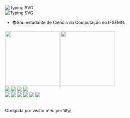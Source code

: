 <body>
  <div align="left">
    <img src="https://readme-typing-svg.herokuapp.com?font=Ubuntu&weight=100&duration=2000&pause=00&color=6B9EF2&multiline=true&repeat=false&random=false&width=300&height=60&lines=%F0%9F%91%A9%F0%9F%8F%BE%E2%80%8D%F0%9F%92%BBOl%C3%A1+meu+nome+%C3%A9+Stephanye.;%F0%9F%91%8B%F0%9F%8F%BESeja+bem-vindo!" alt="Typing SVG" />
    <br>
    <picture>
      <source  
        srcset="https://github-readme-stats.vercel.app/api?username=Stephanyecristine&show_icons=true&theme=dark&icon_color=6B9EF2&locale=pt-pt&show=prs_merged"
        media="(prefers-color-scheme: dark)"
      />
    </picture>  
    <img  src="https://readme-typing-svg.demolab.com?font=roboto&weight=1&size=35&duration=1&pause=1000000000&color=6B9EF2&multiline=true&repeat=false&random=false&width=200&height=40&lines=Sobre+mim" alt="Typing SVG" />
    <ul>
      <li>📚Sou estudante de Ciência da Computação no IFSEMG.</li>
    </ul>
    <a href="[github.com\StephanyeCunto](https://github.com/StephanyeCunto)">
        <img  height="180em" src="https://github-readme-stats.vercel.app/api?username=stephanyeCunto&show_icons=true&theme=tokyonight&include_all_commits=true&count_private=true"/>
       <img  height="180em" src="https://github-readme-stats.vercel.app/api/top-langs/?username=StephanyeCunto&layout=compact&langs_count=7&theme=tokyonight"/>
    </a>
  </div>
</body>
<footer>
  <div>
    <img src="https://img.shields.io/badge/-HTML5-E34F26?style=flat-square&logo=HTML5&logoColor=white"/>
    <img src="https://img.shields.io/badge/-CSS3-1572B6?style=flat-square&logo=CSS3&logoColor=white"/>
    <img src="https://img.shields.io/badge/-Bootstrap-563D7C?style=flat-square&logo=bootstrap&logoColor=white"/>
    <img src="https://img.shields.io/badge/-PostgreSQL-336791?style=flat-square&logo=postgresql&logoColor=white"/><br>
    <img src="https://img.shields.io/badge/-Git-F44D27?style=flat-square&logo=Git&logoColor=white"/>
    <img src="https://img.shields.io/badge/-Java-E34A86?style=flat-square&logo=Java&logoColor=white"/>
    <img src="https://img.shields.io/badge/-C++-00599C?style=flat-square&logo=C++&logoColor=white"/>
    <img src="https://img.shields.io/badge/php-%23777BB4.svg?style=flar-square&logo=php&logoColor=white"/>
    <img src="https://img.shields.io/badge/-R-276DC3?style=flat-square&logo=R&logoColor=white"/>
    <img src="https://img.shields.io/badge/-Delphi-F32232?style=flat-square&logo=Delphi&logoColor=white"/>
  </div><br>
  <div>
      <p align="left">Obrigada por visitar meu perfil!💻</p>
  </div>
  </footer>
